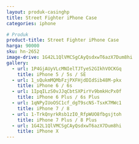 ```yaml
---
layout: produk-casinghp
title: Street Fighter iPhone Case
categories: iphone

# Produk
product-title: Street Fighter iPhone Case
harga: 90000
sku: hn-2652
image-drive: 1G42L1QlVMCSgCAyQsdxwT6azX7Dum8hi
gallery:
  - url: 1P4GjAUyVLcMNIelTJTyeS2GIkhVOCKGq
    title: iPhone 5 / 5s / SE
  - url: 1_sQukmMQMbFzjPXFHjdDIdSib48M-pkx
    title: iPhone 6 / 6s
  - url: 1IpqILzS0vJJqCbtSXPirYv9bmkHcPx0f
    title: iPhone 6 Plus / 6s Plus
  - url: 1qNPyIUoOSC1cf_dgT9scNS-TsxK7MWc1
    title: iPhone 7 / 8
  - url: 1-TrkQnyrkRsb1zIO_RfpWUO8fbgsjtoh
    title: iPhone 7 Plus / 8 Plus
  - url: 1G42L1QlVMCSgCAyQsdxwT6azX7Dum8hi
    title: iPhone X
---
```

